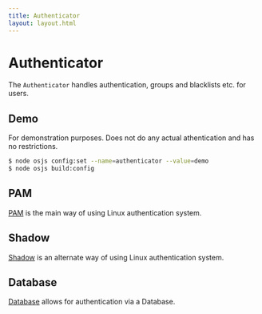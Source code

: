 ```yaml
---
title: Authenticator
layout: layout.html
---
```


# Authenticator

The `Authenticator` handles authentication, groups and blacklists etc. for users.

## Demo

For demonstration purposes. Does not do any actual athentication and has no restrictions.

```bash
$ node osjs config:set --name=authenticator --value=demo
$ node osjs build:config
```

## PAM

[PAM](/configuration/authenticator/pam/) is the main way of using Linux authentication system.

## Shadow

[Shadow](/configuration/authenticator/shadow/) is an alternate way of using Linux authentication system.

## Database

[Database](/configuration/authenticator/database/) allows for authentication via a Database.
